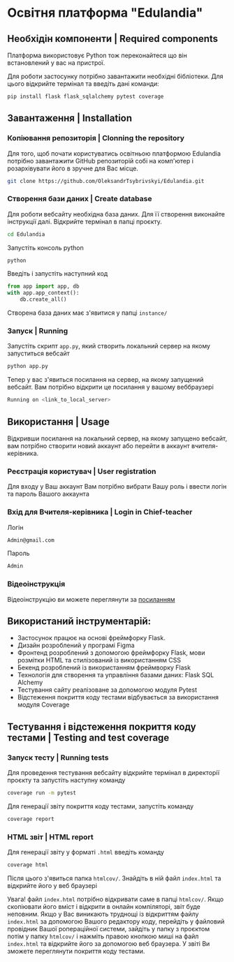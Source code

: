 # Освітня платформа "Edulandia"

## Необхідін компоненти | Required components
Платформа використовує Python тож переконайтеся що він встановлений у вас на пристрої.

Для роботи застосунку потрібно завантажити необхідні бібліотеки. Для цього відкрийте
термінал та введіть дані команди:
```bash
pip install flask flask_sqlalchemy pytest coverage
```


## Завантаження | Installation

### Копіювання репозиторія | Clonning the repository
Для того, щоб почати користуватись освітньою платформою Edulandia потрібно завантажити
GitHub репозиторій собі на комп'ютер і розархівувати його в зручне для Вас місце.
```bash
git clone https://github.com/OleksandrTsybrivskyi/Edulandia.git
```


### Створення бази даних | Create database
Для роботи вебсайту необхідна база даних. Для її створення виконайте інструкції далі.
Відкрийте термінал в папці проєкту.
```bash
cd Edulandia
```
Запустіть консоль python
```bash
python
```
Введіть і запустіть наступний код
```python
from app import app, db
with app.app_context():
    db.create_all()
```
Створена база даних має з'явитися у папці `instance/`

### Запуск | Running
Запустіть скрипт `app.py`, який створить локальний сервер на якому запуститься вебсайт
```bash
python app.py
```
Тепер у вас з'явиться посилання на сервер, на якому запущений вебсайт. Вам потрібно відкрити це посилання у вашому веббраузері
```bash
Running on <link_to_local_server>
```

## Використання | Usage
Відкривши посилання на локальний сервер, на якому запущено вебсайт, вам потрібно створити новий аккаунт або перейти в аккаунт вчителя-керівника.

### Реєстрація користувач | User registration
Для входу у Ваш аккаунт Вам потрібно вибрати Вашу роль і ввести логін та пароль Вашого аккаунта

### Вхід для Вчителя-керівника | Login in Chief-teacher
Логін
```bash
Admin@gmail.com
```
Пароль
```bash
Admin
```

### Відеоінструкція
Відеоінструкцію ви можете переглянути за [посиланням]([https://youtube.com](https://drive.google.com/drive/folders/1W2ZmoNw_jlOMuBu1JlMWFoMpemROAMMm?usp=sharing))

## Використаний інструментарій:
* Застосунок працює на основі фреймфорку Flask.
* Дизайн розроблений у програмі Figma
* Фронтенд розроблений з допомогою фреймфорку Flask, мови розмітки HTML та стилізований із використанням CSS
* Бекенд розроблений із використанням фреймворку Flask
* Технологія для створення та управління базами даних: Flask SQL Alchemy 
* Тестування сайту реалізоване за допомогою модуля Pytest
* Відстеження покриття коду тестами відбувається за використання модуля Coverage



## Тестування і відстеження покриття коду тестами | Testing and test coverage
### Запуск тесту | Running tests
Для проведення тестування вебсайту відкрийте термінал в директорії проєкту та запустіть наступну команду
```bash
coverage run -m pytest
```
Для генерації звіту покриття коду тестами, запустіть команду
```bash
coverage report
```
### HTML звіт | HTML report
Для генерації звіту у форматі `.html` введіть команду
```bash
coverage html
```
Після цього з'явиться папка `htmlcov/`. Знайдіть в ній файл `index.html` та відкрийте його у веб браузері

Увага! файл `index.html` потрібно відкривати саме в папці `htmlcov/`.
Якщо скопіювати його вміст і відкрити в онлайн компіляторі, звіт буде неповним.
Якщо у Вас виникають труднощі із відкриттям файлу `index.html` за допомогою Вашого редактору коду, перейдіть у файловий провідник Вашої ропераційної системи, зайдіть у папку з проєктом потім у папку `htmlcov/` і нажміть правою кнопкою миші на файл `index.html` та відкрийте його
за допомогою веб браузера.
У звіті Ви зможете переглянути покриття коду тестами.
